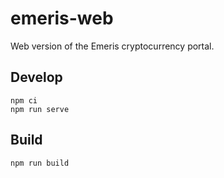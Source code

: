 # emeris-web

Web version of the Emeris cryptocurrency portal.

## Develop

```
npm ci
npm run serve
```

## Build

```
npm run build
```
